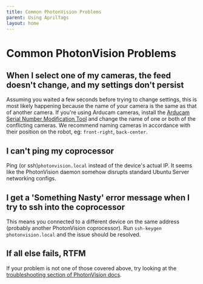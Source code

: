 ```yaml
---
title: Common PhotonVision Problems
parent: Using AprilTags
layout: home
---
```


# Common PhotonVision Problems

## When I select one of my cameras, the feed doesn't change, and my settings don't persist
Assuming you waited a few seconds before trying to change settings, this is most likely happening because the name of your camera is the same as that of another camera. If you're using Arducam cameras, install the [Arducam Serial Number Modification Tool](https://docs.arducam.com/UVC-Camera/Serial-Number-Tool-Guide/#software) and change the name of one or both of the conflicting cameras. We recommend naming cameras in accordance with their position on the robot, eg: `front-right`, `back-center`.

## I can't ping my coprocessor
Ping (or ssh)`photonvision.local` instead of the device's actual IP. It seems like the PhotonVision daemon somehow disrupts standard Ubuntu Server networking configs.

## I get a 'Something Nasty' error message when I try to ssh into the coprocessor
This means you connected to a different device on the same address (probably another PhotonVision coprocessor). Run `ssh-keygen photonvision.local` and the issue should be resolved.

## If all else fails, RTFM
If your problem is not one of those covered above, try looking at the [troubleshooting section of PhotonVision docs](https://docs.photonvision.org/en/latest/docs/troubleshooting/common-errors.html).